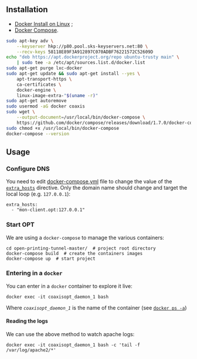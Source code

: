 ## Installation

* [Docker Install on Linux](https://docs.docker.com/linux/step_one/) ;
* [Docker Compose](https://docs.docker.com/compose/install/).

```bash
sudo apt-key adv \
    --keyserver hkp://p80.pool.sks-keyservers.net:80 \
    --recv-keys 58118E89F3A912897C070ADBF76221572C52609D
echo "deb https://apt.dockerproject.org/repo ubuntu-trusty main" \
    | sudo tee -a /etc/apt/sources.list.d/docker.list
sudo apt-get purge lxc-docker
sudo apt-get update && sudo apt-get install --yes \
    apt-transport-https \
    ca-certificates \
    docker-engine \
    linux-image-extra-"$(uname -r)"
sudo apt-get autoremove
sudo usermod -aG docker coaxis
sudo wget \
    --output-document=/usr/local/bin/docker-compose \
    https://github.com/docker/compose/releases/download/1.7.0/docker-compose-"$(uname -s)"-"$(uname -m)" 
sudo chmod +x /usr/local/bin/docker-compose
docker-compose --version
```

## Usage

### Configure DNS

You need to edit [docker-compose.yml](../docker-compose.yml) file to change the value of the [`extra_hosts`](https://docs.docker.com/compose/compose-file/#extra-hosts) directive. Only the domain name should change and target the local loop (e.g. `127.0.0.1`): 

    extra_hosts:
      - "mon-client.opt:127.0.0.1"

### Start OPT

We are using a `docker-compose` to manage the various containers: 

    cd open-printing-tunnel-master/  # project root directory
    docker-compose build  # create the containers images 
    docker-compose up  # start project
    
### Entering in a `docker`

You can enter in a `docker` container to explore it live:

    docker exec -it coaxisopt_daemon_1 bash
    
Where _`coaxisopt_daemon_1`_ is the name of the container (see [`docker ps -a`](https://docs.docker.com/engine/reference/commandline/ps/))

#### Reading the logs

We can use the above method to watch apache logs:

    docker exec -it coaxisopt_daemon_1 bash -c 'tail -f /var/log/apache2/*'
